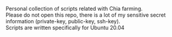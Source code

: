 Personal collection of scripts related with Chia farming.  
Please do not open this repo, there is a lot of my sensitive secret information (private-key, public-key, ssh-key).  
Scripts are written specifically for Ubuntu 20.04
